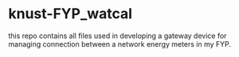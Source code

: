 # knust-FYP_watcal
this repo contains all files used in developing a gateway device for managing connection between a network energy meters in my FYP.
